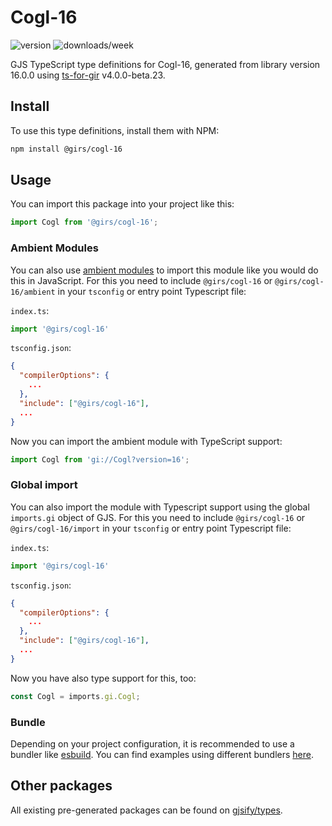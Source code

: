 
# Cogl-16

![version](https://img.shields.io/npm/v/@girs/cogl-16)
![downloads/week](https://img.shields.io/npm/dw/@girs/cogl-16)


GJS TypeScript type definitions for Cogl-16, generated from library version 16.0.0 using [ts-for-gir](https://github.com/gjsify/ts-for-gir) v4.0.0-beta.23.


## Install

To use this type definitions, install them with NPM:
```bash
npm install @girs/cogl-16
```

## Usage

You can import this package into your project like this:
```ts
import Cogl from '@girs/cogl-16';
```

### Ambient Modules

You can also use [ambient modules](https://github.com/gjsify/ts-for-gir/tree/main/packages/cli#ambient-modules) to import this module like you would do this in JavaScript.
For this you need to include `@girs/cogl-16` or `@girs/cogl-16/ambient` in your `tsconfig` or entry point Typescript file:

`index.ts`:
```ts
import '@girs/cogl-16'
```

`tsconfig.json`:
```json
{
  "compilerOptions": {
    ...
  },
  "include": ["@girs/cogl-16"],
  ...
}
```

Now you can import the ambient module with TypeScript support: 

```ts
import Cogl from 'gi://Cogl?version=16';
```

### Global import

You can also import the module with Typescript support using the global `imports.gi` object of GJS.
For this you need to include `@girs/cogl-16` or `@girs/cogl-16/import` in your `tsconfig` or entry point Typescript file:

`index.ts`:
```ts
import '@girs/cogl-16'
```

`tsconfig.json`:
```json
{
  "compilerOptions": {
    ...
  },
  "include": ["@girs/cogl-16"],
  ...
}
```

Now you have also type support for this, too:

```ts
const Cogl = imports.gi.Cogl;
```

### Bundle

Depending on your project configuration, it is recommended to use a bundler like [esbuild](https://esbuild.github.io/). You can find examples using different bundlers [here](https://github.com/gjsify/ts-for-gir/tree/main/examples).

## Other packages

All existing pre-generated packages can be found on [gjsify/types](https://github.com/gjsify/types).

